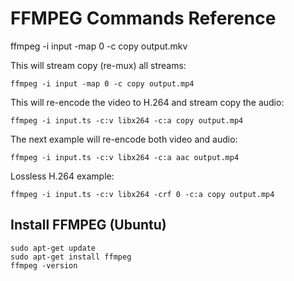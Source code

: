 # FFMPEG Commands Reference

ffmpeg -i input -map 0 -c copy output.mkv


This will stream copy (re-mux) all streams:
```
ffmpeg -i input -map 0 -c copy output.mp4
```


This will re-encode the video to H.264 and stream copy the audio:
```
ffmpeg -i input.ts -c:v libx264 -c:a copy output.mp4
```

The next example will re-encode both video and audio:
```
ffmpeg -i input.ts -c:v libx264 -c:a aac output.mp4
```

Lossless H.264 example:
```
ffmpeg -i input.ts -c:v libx264 -crf 0 -c:a copy output.mp4
```


## Install FFMPEG (Ubuntu)

```
sudo apt-get update
sudo apt-get install ffmpeg
ffmpeg -version
```




